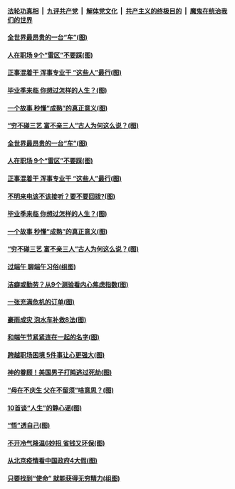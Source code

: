 

####  [法轮功真相](../../../../basic/blob/master/README.md?t=06262231) &nbsp;|&nbsp; [九评共产党](../../../../9ping.md/blob/master/README.md?t=06262231) &nbsp;|&nbsp; [解体党文化](../../../../jtdwh.md/blob/master/README.md?t=06262231)  &nbsp;|&nbsp; [共产主义的终极目的](../../../../gczydzjmd.md/blob/master/README.md?t=06262231) &nbsp;|&nbsp; [魔鬼在统治我们的世界](../../../../mgztzwmdsj.md/blob/master/README.md?t=06262231) 

#### [全世界最昂贵的一台“车”(图)](../pages/p8/937477.md?t=06262231) 

#### [人在职场 9个“雷区”不要踩(图)](../pages/p8/937766.md?t=06262231) 

#### [正事混着干 浑事专业干 “这些人”最行(图)](../pages/p8/937732.md?t=06262231) 

#### [毕业季来临 你想过怎样的人生？(图)](../pages/p8/937661.md?t=06262231) 

#### [一个故事 秒懂“成熟”的真正意义(图)](../pages/p8/936405.md?t=06262231) 

#### [“穷不碰三艺 富不亲三人”古人为何这么说？(图)](../pages/p8/937602.md?t=06262231) 

#### [全世界最昂贵的一台“车”(图)](../pages/p8/937477.md?t=06262231) 

#### [人在职场 9个“雷区”不要踩(图)](../pages/p8/937766.md?t=06262231) 

#### [正事混着干 浑事专业干 “这些人”最行(图)](../pages/p8/937732.md?t=06262231) 

#### [不明来电该不该接听？要不要回拨?(图)](../pages/p8/936929.md?t=06262231) 

#### [毕业季来临 你想过怎样的人生？(图)](../pages/p8/937661.md?t=06262231) 

#### [一个故事 秒懂“成熟”的真正意义(图)](../pages/p8/936405.md?t=06262231) 

#### [“穷不碰三艺 富不亲三人”古人为何这么说？(图)](../pages/p8/937602.md?t=06262231) 

#### [过端午 聊端午习俗(组图)](../pages/p8/937246.md?t=06262231) 

#### [洁癖或勤劳？从9个测验看内心焦虑指数(图)](../pages/p8/937558.md?t=06262231) 

#### [一张充满危机的订单(图)](../pages/p8/936981.md?t=06262231) 

#### [豪雨成灾 泡水车补救8法(图)](../pages/p8/937526.md?t=06262231) 

#### [和端午节紧紧连在一起的名字(图)](../pages/p8/937448.md?t=06262231) 

#### [跨越职场困境 5件事让心更强大(图)](../pages/p8/937375.md?t=06262231) 

#### [神的眷顾！美国男子打盹逃过死劫(图)](../pages/p8/936985.md?t=06262231) 

#### [“母在不庆生 父在不留须”啥意思？(图)](../pages/p8/937234.md?t=06262231) 

#### [10首谈“人生”的静心谣(图)](../pages/p8/936965.md?t=06262231) 

#### [“悟”透自己(图)](../pages/p8/936972.md?t=06262231) 

#### [不开冷气降温6妙招 省钱又环保(图)](../pages/p8/937329.md?t=06262231) 

#### [从北京疫情看中国政府4大假(图)](../pages/p8/937196.md?t=06262231) 

#### [只要找到“使命” 就能获得无穷精力(组图)](../pages/p8/937159.md?t=06262231) 

